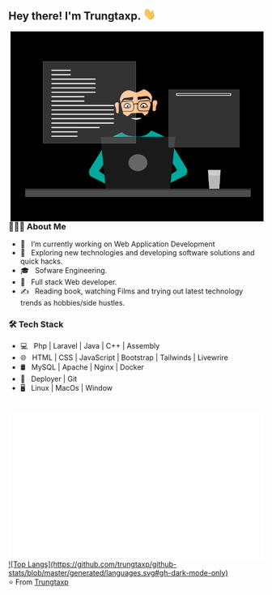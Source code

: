 <h2> Hey there! I'm Trungtaxp. <img src="https://github.com/trungtaxp/Trungtaxp/blob/master/Hi.gif" width="25"></h2>
<img align="right" alt="GIF" src="https://github.com/trungtaxp/Trungtaxp/blob/master/0_JFgm1wgpsbs9FKJn.gif" width="500"/>

<h3> 👨🏻‍💻 About Me </h3>

- 🔭 &nbsp; I’m currently working on Web Application Development
- 🤔 &nbsp; Exploring new technologies and developing software solutions and quick hacks.
- 🎓 &nbsp; Sofware Engineering.
- 💼 &nbsp; Full stack Web developer.
- ✍️ &nbsp; Reading book, watching Films and trying out latest technology trends as hobbies/side hustles.

<h3>🛠 Tech Stack</h3>

- 💻 &nbsp; Php | Laravel | Java | C++ | Assembly
- 🌐 &nbsp; HTML | CSS | JavaScript | Bootstrap | Tailwinds | Livewrire
- 🛢 &nbsp; MySQL | Apache | Nginx | Docker
- 🔧 &nbsp; Deployer | Git
- 🖥 &nbsp; Linux | MacOs | Window

<br>
<a href="https://github.com/trungtaxp/github-stats">
<img align="center" src="https://github.com/trungtaxp/github-stats/blob/master/generated/overview.svg#gh-dark-mode-only" alt="Trung Ta's Github Stats"/>
![Top Langs](https://github.com/trungtaxp/github-stats/blob/master/generated/languages.svg#gh-dark-mode-only)
</a>


</br>
⭐️ From <a target="_blank" href="https://github.com/trungtaxp">Trungtaxp</a>
